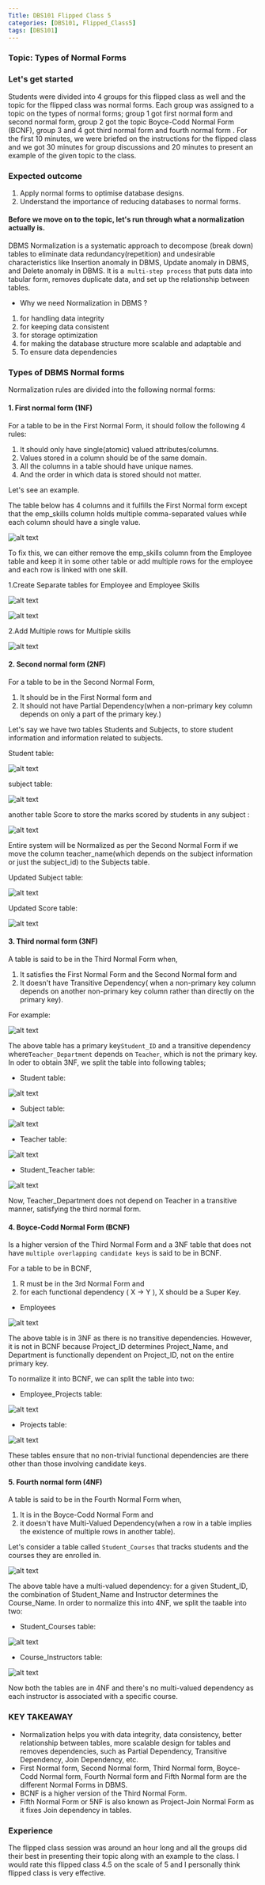 ```yaml
---
Title: DBS101 Flipped Class 5
categories: [DBS101, Flipped_Class5]
tags: [DBS101]
---
```


### Topic: Types of Normal Forms

### Let's get started
Students were divided into 4 groups for this flipped class as well and the topic for the flipped class was normal forms. Each group was assigned to a topic on the types of normal forms; group 1 got first normal form and second normal form, group 2 got the topic Boyce-Codd Normal Form (BCNF), group 3 and 4 got third normal form and fourth normal form . For the first 10 minutes, we were briefed on the instructions for the flipped class and we got 30 minutes for group discussions and 20 minutes to present an example of the given topic to the class. 

### Expected outcome
1. Apply normal forms to optimise database designs.
2. Understand the importance of reducing databases to normal forms.

#### Before we move on to the topic, let's run through what a normalization actually is.
DBMS Normalization is a systematic approach to decompose (break down) tables to eliminate data redundancy(repetition) and undesirable characteristics like Insertion anomaly in DBMS, Update anomaly in DBMS, and Delete anomaly in DBMS.
It is a` multi-step process` that puts data into tabular form, removes duplicate data, and set up the relationship between tables.
- Why we need Normalization in DBMS ?
1. for handling data integrity
2. for keeping data consistent 
3. for storage optimization
4. for making the database structure more scalable and adaptable and
5. To ensure data dependencies 

### Types of DBMS Normal forms
Normalization rules are divided into the following normal forms:
#### 1. First normal form (1NF)
For a table to be in the First Normal Form, it should follow the following 4 rules:
1. It should only have single(atomic) valued attributes/columns.
2. Values stored in a column should be of the same domain.
3. All the columns in a table should have unique names.
4. And the order in which data is stored should not matter.

Let's see an example.

The table below has 4 columns and it fulfills the First Normal form except that the emp_skills column holds multiple comma-separated values while each column should have a single value.

![alt text](<../img/DBS/Screenshot from 2024-03-24 16-58-31.png>)

To fix this, we can either remove the emp_skills column from the Employee table and keep it in some other table or add multiple rows for the employee and each row is linked with one skill.

1.Create Separate tables for Employee and Employee Skills

![alt text](<../img/DBS/Screenshot from 2024-03-24 17-04-04.png>)

![alt text](<../img/DBS/Screenshot from 2024-03-24 17-04-29.png>)

2.Add Multiple rows for Multiple skills

![alt text](<../img/DBS/Screenshot from 2024-03-24 17-04-43.png>)

#### 2. Second normal form (2NF)
For a table to be in the Second Normal Form,
1. It should be in the First Normal form and 
2. It should not have Partial Dependency(when a non-primary key column depends on only a part of the primary key.)

Let's say we have two tables Students and Subjects, to store student information and information related to subjects.

Student table:   

![alt text](<../img/DBS/Screenshot from 2024-03-24 17-39-59.png>) 

subject table:

![alt text](<../img/DBS/Pasted image.png>)

another table Score to store the marks scored by students in any subject :

![alt text](<../img/DBS/Screenshot from 2024-03-24 17-45-37.png>)

Entire system will be Normalized as per the Second Normal Form if we move the column teacher_name(which depends on the subject information or just the subject_id) to the Subjects table.
 
Updated Subject table:

![alt text](<../img/DBS/Screenshot from 2024-03-24 17-55-25.png>) 

Updated Score table:

![alt text](<../img/DBS/Screenshot from 2024-03-24 17-55-50.png>)

#### 3. Third normal form (3NF)
A table is said to be in the Third Normal Form when,
1. It satisfies the First Normal Form and the Second Normal form and 
2. It doesn't have Transitive Dependency( when a non-primary key column depends on another non-primary key column rather than directly on the primary key).

For example:

![alt text](<../img/DBS/Screenshot from 2024-03-24 19-39-03.png>)

The above table has a primary key`Student_ID` and a transitive dependency where`Teacher_Department` depends on `Teacher`, which is not the primary key. In oder to obtain 3NF, we split the table into following tables;

- Student table:

![alt text](<../img/DBS/Screenshot from 2024-03-24 19-39-21.png>)

- Subject table:

![alt text](<../img/DBS/Screenshot from 2024-03-24 19-39-36.png>)

- Teacher table:

![alt text](<../img/DBS/Screenshot from 2024-03-24 19-39-45.png>)

- Student_Teacher table:

![alt text](<../img/DBS/Screenshot from 2024-03-24 19-39-59.png>)

Now, Teacher_Department does not depend on Teacher in a transitive manner, satisfying the third normal form.

#### 4. Boyce-Codd Normal Form (BCNF)
Is a higher version of the Third Normal Form and a 3NF table that does not have `multiple overlapping candidate keys` is said to be in BCNF.

For a table to be in BCNF, 
1. R must be in the 3rd Normal Form and 
2. for each functional dependency ( X → Y ), X should be a Super Key.

- Employees

![alt text](<../img/DBS/Screenshot from 2024-03-24 20-06-18.png>)

The above table is in 3NF as there is no transitive dependencies. However, it is not in BCNF because Project_ID determines Project_Name, and Department is functionally dependent on Project_ID, not on the entire primary key.

To normalize it into BCNF, we can split the table into two:

- Employee_Projects table:

![alt text](<../img/DBS/Screenshot from 2024-03-24 20-06-28.png>)

- Projects table:

![alt text](<../img/DBS/Screenshot from 2024-03-24 20-06-49.png>)

These tables ensure that no non-trivial functional dependencies are there other than those involving candidate keys.

#### 5. Fourth normal form (4NF)
A table is said to be in the Fourth Normal Form when,
1. It is in the Boyce-Codd Normal Form and 
2. it doesn't have Multi-Valued Dependency(when a row in a table implies the existence of multiple rows in another table).

Let's consider a table called `Student_Courses` that tracks students and the courses they are enrolled in.

![alt text](<../img/DBS/Screenshot from 2024-03-24 20-24-15.png>)

The above table have a multi-valued dependency: for a given Student_ID, the combination of Student_Name and Instructor determines the Course_Name. In order to normalize this into 4NF, we split the taable into two:

- Student_Courses table:

![alt text](<../img/DBS/Screenshot from 2024-03-24 20-29-04.png>)

- Course_Instructors table: 

![alt text](<../img/DBS/Screenshot from 2024-03-24 20-28-42.png>)

Now both the tables are in 4NF and there's no multi-valued dependency as each instructor is associated with a specific course.

### KEY TAKEAWAY 

- Normalization helps you with data integrity, data consistency, better relationship between tables, more scalable design for tables and removes dependencies, such as Partial Dependency, Transitive Dependency, Join Dependency, etc.
- First Normal form, Second Normal form, Third Normal form, Boyce-Codd Normal form, Fourth Normal form and Fifth Normal form are the different Normal Forms in DBMS.
- BCNF is a higher version of the Third Normal Form.
- Fifth Normal Form or 5NF is also known as Project-Join Normal Form as it fixes Join dependency in tables.
 
### Experience
The flipped class session was around an hour long and all the groups did their best in presenting their topic along with an example to the class. I would rate this flipped class 4.5 on the scale of 5 and I personally think flipped class is very effective.
